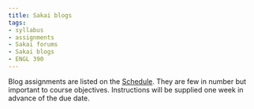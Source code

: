 ```yaml
---
title: Sakai blogs
tags:
- syllabus
- assignments
- Sakai forums
- Sakai blogs
- ENGL 390
---
```


Blog assignments are listed on the [Schedule](#schedule).
They are few in number but important to course objectives.
Instructions will be supplied one week in advance of the due date.
